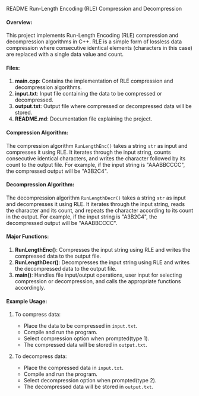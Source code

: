 README
Run-Length Encoding (RLE) Compression and Decompression

#### Overview:
This project implements Run-Length Encoding (RLE) compression and decompression algorithms in C++. RLE is a simple form of lossless data compression where consecutive identical elements (characters in this case) are replaced with a single data value and count. 

#### Files:
1. **main.cpp**: Contains the implementation of RLE compression and decompression algorithms.
2. **input.txt**: Input file containing the data to be compressed or decompressed.
3. **output.txt**: Output file where compressed or decompressed data will be stored.
4. **README.md**: Documentation file explaining the project.

#### Compression Algorithm:
The compression algorithm `RunLengthEnc()` takes a string `str` as input and compresses it using RLE. It iterates through the input string, counts consecutive identical characters, and writes the character followed by its count to the output file. For example, if the input string is "AAABBCCCC", the compressed output will be "A3B2C4".

#### Decompression Algorithm:
The decompression algorithm `RunLengthDecr()` takes a string `str` as input and decompresses it using RLE. It iterates through the input string, reads the character and its count, and repeats the character according to its count in the output. For example, if the input string is "A3B2C4", the decompressed output will be "AAABBCCCC".

#### Major Functions:
1. **RunLengthEnc()**: Compresses the input string using RLE and writes the compressed data to the output file.
2. **RunLengthDecr()**: Decompresses the input string using RLE and writes the decompressed data to the output file.
3. **main()**: Handles file input/output operations, user input for selecting compression or decompression, and calls the appropriate functions accordingly.

#### Example Usage:
1. To compress data:
   - Place the data to be compressed in `input.txt`.
   - Compile and run the program.
   - Select compression option when prompted(type 1).
   - The compressed data will be stored in `output.txt`.

2. To decompress data:
   - Place the compressed data in `input.txt`.
   - Compile and run the program.
   - Select decompression option when prompted(type 2).
   - The decompressed data will be stored in `output.txt`.
